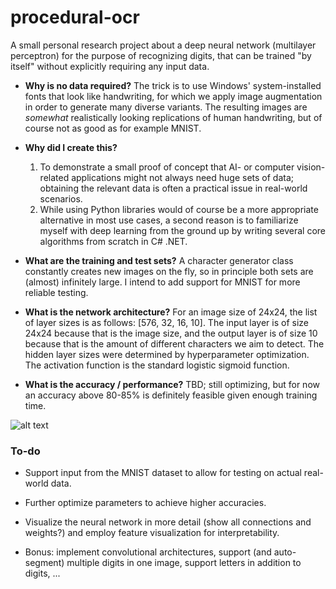 # procedural-ocr
A small personal research project about a deep neural network (multilayer perceptron) for the purpose of recognizing digits, that can be trained "by itself" without explicitly requiring any input data.

* **Why is no data required?** The trick is to use Windows' system-installed fonts that look like handwriting, for which we apply image augmentation in order to generate many diverse variants. The resulting images are *somewhat* realistically looking replications of human handwriting, but of course not as good as for example MNIST.

* **Why did I create this?**
  1. To demonstrate a small proof of concept that AI- or computer vision-related applications might not always need huge sets of data; obtaining the relevant data is often a practical issue in real-world scenarios.
  2. While using Python libraries would of course be a more appropriate alternative in most use cases, a second reason is to familiarize myself with deep learning from the ground up by writing several core algorithms from scratch in C# .NET.

* **What are the training and test sets?** A character generator class constantly creates new images on the fly, so in principle both sets are (almost) infinitely large. I intend to add support for MNIST for more reliable testing.

* **What is the network architecture?** For an image size of 24x24, the list of layer sizes is as follows: [576, 32, 16, 10]. The input layer is of size 24x24 because that is the image size, and the output layer is of size 10 because that is the amount of different characters we aim to detect. The hidden layer sizes were determined by hyperparameter optimization. The activation function is the standard logistic sigmoid function.

* **What is the accuracy / performance?** TBD; still optimizing, but for now an accuracy above 80-85% is definitely feasible given enough training time.

![alt text](https://i.imgur.com/4Hw6qrL.png "Screenshot of Procedural OCR (beta)")

### To-do

* Support input from the MNIST dataset to allow for testing on actual real-world data.

* Further optimize parameters to achieve higher accuracies.

* Visualize the neural network in more detail (show all connections and weights?) and employ feature visualization for interpretability.

* Bonus: implement convolutional architectures, support (and auto-segment) multiple digits in one image, support letters in addition to digits, ...
